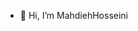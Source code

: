 - 👋 Hi, I’m MahdiehHosseini

<!---
MahdiehHosseini/MahdiehHosseini is a ✨ special ✨ repository because its `README.md` (this file) appears on your GitHub profile.
You can click the Preview link to take a look at your changes.
--->
